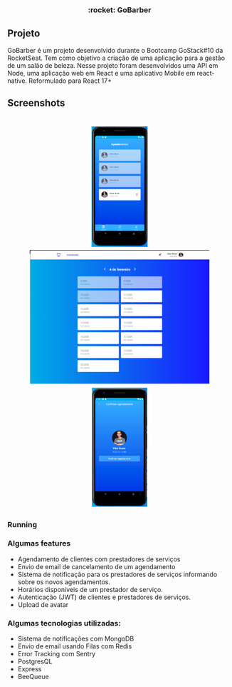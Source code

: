 <h1 align="center">
  
</h1>


<h3 align="center">
  :rocket:  GoBarber
</h3>

## Projeto
GoBarber é um projeto desenvolvido durante o Bootcamp GoStack#10 da RocketSeat. Tem como objetivo a criação de uma aplicação para a gestão de um salão de beleza. Nesse projeto foram desenvolvidos uma API em Node, uma aplicação web em React e uma aplicativo Mobile em react-native. Reformulado para React 17+ 

## Screenshots
<h1 align="center">
  <img src=".github/dashboardMobile.png" height="270px" />
  <img src=".github/dashboardWeb.png" height="300px" />
  <img src=".github/confirm.png" height="268px" />
</h1>


### Running


### Algumas __features__
* Agendamento de clientes com prestadores de serviços
* Envio de email de cancelamento de um agendamento
* Sistema de notificação para os prestadores de serviços informando sobre os novos agendamentos.
* Horários disponíveis de um prestador de serviço.
* Autenticação (JWT) de clientes e prestadores de serviços.
* Upload de avatar

### Algumas tecnologias utilizadas:
* Sistema de notificações com MongoDB
* Envio de email usando Filas com Redis
* Error Tracking com Sentry
* PostgresQL
* Express
* BeeQueue
